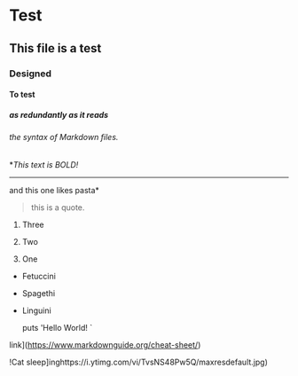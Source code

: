 # Test

## This file is a test

### Designed 

#### To test 

##### as redundantly as it reads

###### the syntax of Markdown files.

**This text is BOLD!*

---

and this one likes pasta*

> this is a quote.

1. Three

2. Two

3. One

- Fetuccini

- Spagethi

- Linguini

  puts 'Hello World!  `

link](https://www.markdownguide.org/cheat-sheet/)

!Cat sleep]inghttps://i.ytimg.com/vi/TvsNS48Pw5Q/maxresdefault.jpg)